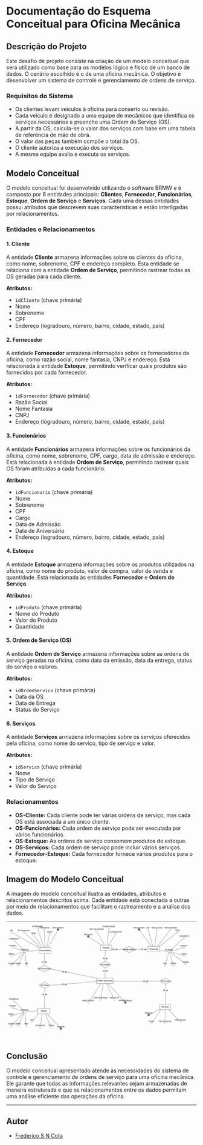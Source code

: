 # Documentação do Esquema Conceitual para Oficina Mecânica

## Descrição do Projeto
Este desafio de projeto consiste na criação de um modelo conceitual que será utilizado como base para os modelos lógico e físico de um banco de dados. O cenário escolhido é o de uma oficina mecânica. O objetivo é desenvolver um sistema de controle e gerenciamento de ordens de serviço.

### Requisitos do Sistema
- Os clientes levam veículos à oficina para conserto ou revisão.
- Cada veículo é designado a uma equipe de mecânicos que identifica os serviços necessários e preenche uma Ordem de Serviço (OS).
- A partir da OS, calcula-se o valor dos serviços com base em uma tabela de referência de mão de obra.
- O valor das peças também compõe o total da OS.
- O cliente autoriza a execução dos serviços.
- A mesma equipe avalia e executa os serviços.

## Modelo Conceitual
O modelo conceitual foi desenvolvido utilizando o software BRMW e é composto por 6 entidades principais: **Clientes**, **Fornecedor**, **Funcionários**, **Estoque**, **Ordem de Serviço** e **Serviços**. Cada uma dessas entidades possui atributos que descrevem suas características e estão interligadas por relacionamentos.

### Entidades e Relacionamentos

#### 1. **Cliente**
A entidade **Cliente** armazena informações sobre os clientes da oficina, como nome, sobrenome, CPF e endereço completo. Esta entidade se relaciona com a entidade **Ordem de Serviço**, permitindo rastrear todas as OS geradas para cada cliente.

**Atributos:**
- `idCliente` (chave primária)
- Nome
- Sobrenome
- CPF
- Endereço (logradouro, número, bairro, cidade, estado, país)

#### 2. **Fornecedor**
A entidade **Fornecedor** armazena informações sobre os fornecedores da oficina, como razão social, nome fantasia, CNPJ e endereço. Está relacionada à entidade **Estoque**, permitindo verificar quais produtos são fornecidos por cada fornecedor.

**Atributos:**
- `idFornecedor` (chave primária)
- Razão Social
- Nome Fantasia
- CNPJ
- Endereço (logradouro, número, bairro, cidade, estado, país)

#### 3. **Funcionários**
A entidade **Funcionários** armazena informações sobre os funcionários da oficina, como nome, sobrenome, CPF, cargo, data de admissão e endereço. Está relacionada à entidade **Ordem de Serviço**, permitindo rastrear quais OS foram atribuídas a cada funcionário.

**Atributos:**
- `idFuncionario` (chave primária)
- Nome
- Sobrenome
- CPF
- Cargo
- Data de Admissão
- Data de Aniversário
- Endereço (logradouro, número, bairro, cidade, estado, país)

#### 4. **Estoque**
A entidade **Estoque** armazena informações sobre os produtos utilizados na oficina, como nome do produto, valor de compra, valor de venda e quantidade. Está relacionada às entidades **Fornecedor** e **Ordem de Serviço**.

**Atributos:**
- `idProduto` (chave primária)
- Nome do Produto
- Valor do Produto
- Quantidade

#### 5. **Ordem de Serviço (OS)**
A entidade **Ordem de Serviço** armazena informações sobre as ordens de serviço geradas na oficina, como data da emissão, data da entrega, status do serviço e valores.

**Atributos:**
- `idOrdemServico` (chave primária)
- Data da OS
- Data de Entrega
- Status do Serviço

#### 6. **Serviços**
A entidade **Serviços** armazena informações sobre os serviços oferecidos pela oficina, como nome do serviço, tipo de serviço e valor.

**Atributos:**
- `idServico` (chave primária)
- Nome
- Tipo de Serviço
- Valor do Serviço

### Relacionamentos

- **OS-Cliente:** Cada cliente pode ter várias ordens de serviço, mas cada OS está associada a um único cliente.
- **OS-Funcionários:** Cada ordem de serviço pode ser executada por vários funcionários.
- **OS-Estoque:** As ordens de serviço consomem produtos do estoque.
- **OS-Serviços:** Cada ordem de serviço pode incluir vários serviços.
- **Fornecedor-Estoque:** Cada fornecedor fornece vários produtos para o estoque.

## Imagem do Modelo Conceitual
A imagem do modelo conceitual ilustra as entidades, atributos e relacionamentos descritos acima. Cada entidade está conectada a outras por meio de relacionamentos que facilitam o rastreamento e a análise dos dados.

![Modelo conceitual](https://github.com/FredericoSander/Esquema_conceitual_para_banco_de_dados/blob/main/Img/Esquema%20conceitual.png)

## Conclusão
O modelo conceitual apresentado atende às necessidades do sistema de controle e gerenciamento de ordens de serviço para uma oficina mecânica. Ele garante que todas as informações relevantes sejam armazenadas de maneira estruturada e que os relacionamentos entre os dados permitam uma análise eficiente das operações da oficina.

---

## Autor

- [Frederico S N Cota](https://github.com/FredericoSander)